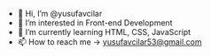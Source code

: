 - 👋 Hi, I’m @yusufavcilar
- 👀 I’m interested in Front-end Development
- 🌱 I’m currently learning HTML, CSS, JavaScript
- 📫 How to reach me -> yusufavcilar53@gmail.com
